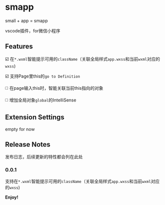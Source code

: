# smapp

small + app = smapp

vscode插件，for微信小程序

## Features

☑️ 在`*.wxml`智能提示可用的`className`（关联全局样式`app.wxss`和当前`wxml`对应的`wxss`)

☑️ 支持Page里this的`go to Definition`

◻️ 在page输入this时，智能关联当前this指向的对象

◻️ 增加全局对象`global`的IntelliSense

## Extension Settings

empty for now

## Release Notes

发布日志，后续更新的特性都会列在此处

### 0.0.1

支持在`*.wxml`智能提示可用的`className`（关联全局样式`app.wxss`和当前`wxml`对应的`wxss`)

**Enjoy!**
